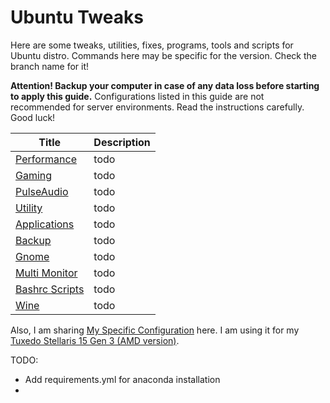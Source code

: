 # Ubuntu Tweaks

Here are some tweaks, utilities, fixes, programs, tools and scripts for Ubuntu distro. Commands here may be specific for the version. Check the branch name for it!

**Attention! Backup your computer in case of any data loss before starting to apply this guide.** Configurations listed in this guide are not recommended for server environments. Read the instructions carefully. Good luck!



| Title                            | Description |
| -------------------------------- | ----------- |
| [Performance](Performance.md)    | todo        |
| [Gaming](Gaming.md)              | todo        |
| [PulseAudio](PulseAudio.md)      | todo        |
| [Utility](Utility.md)            | todo        |
| [Applications](Applications.md)  | todo        |
| [Backup](Backup.md)              | todo        |
| [Gnome](Gnome.md)                | todo        |
| [Multi Monitor](MultiMonitor.md) | todo        |
| [Bashrc Scripts](Bashrc.md)      | todo        |
| [Wine](Wine.md)                  | todo        |

Also, I am sharing [My Specific Configuration](MySpecificConfiguration.md) here. I am using it for my [Tuxedo Stellaris 15 Gen 3 (AMD version)](https://www.tuxedocomputers.com/en/Linux-Hardware/Linux-Notebooks/15-16-inch/TUXEDO-Stellaris-15-Gen3.tuxedo).



TODO:

- Add requirements.yml for anaconda installation
- 
